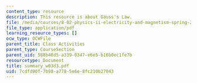 ```yaml
---
content_type: resource
description: This resource is about Gauss's Law.
file: /media/courses/8-02-physics-ii-electricity-and-magnetism-spring-2007/7cdfd90f7b98a7785e6e8fc210b27043_summary_w03d3.pdf
file_type: application/pdf
learning_resource_types: []
ocw_type: OCWFile
parent_title: Class Activities
parent_type: CourseSection
parent_uid: 588b48d5-a339-0347-e6e5-b16b0ec1fe7b
resourcetype: Document
title: summary_w03d3.pdf
uid: 7cdfd90f-7b98-a778-5e6e-8fc210b27043
---
```

